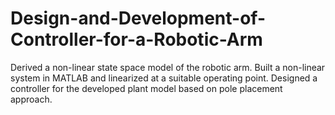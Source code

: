 # Design-and-Development-of-Controller-for-a-Robotic-Arm

Derived a non-linear state space model of the robotic arm.
Built a non-linear system in MATLAB and linearized at a suitable operating point.
Designed a controller for the developed plant model based on pole placement approach.
